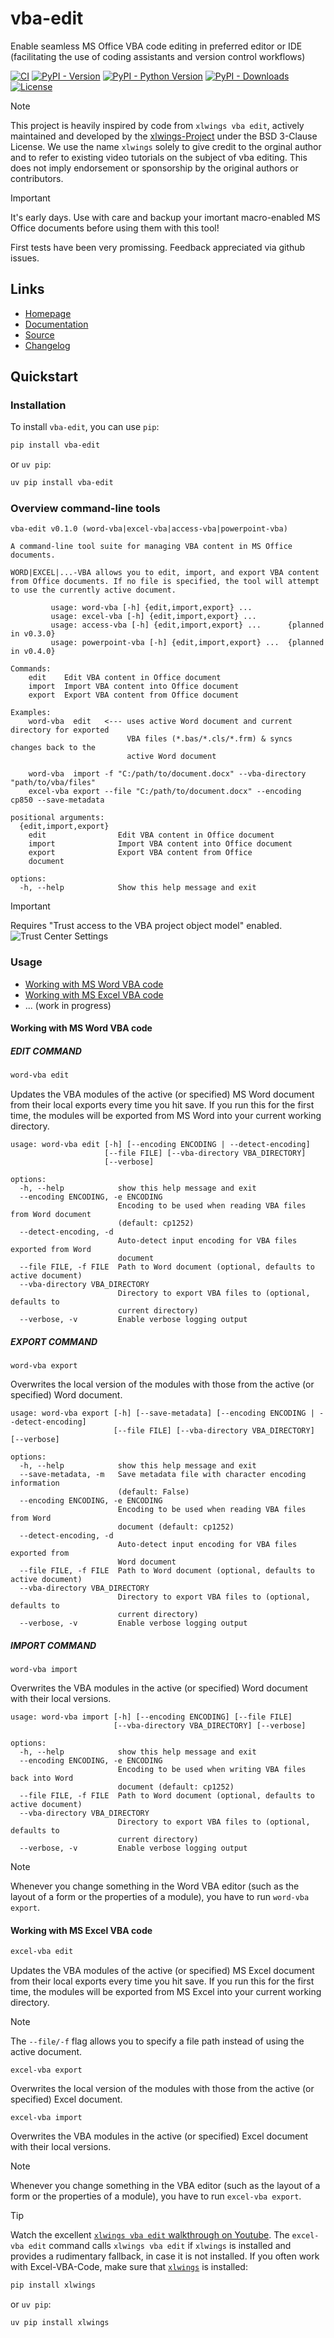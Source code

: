 # vba-edit
 Enable seamless MS Office VBA code editing in preferred editor or IDE (facilitating the use of coding assistants and version control workflows)

[![CI](https://github.com/markuskiller/vba-edit/workflows/test.yaml/badge.svg?branch=dev)](https://github.com/markuskiller/vba-edit/)
[![PyPI - Version](https://img.shields.io/pypi/v/vba-edit.svg)](https://pypi.org/project/vba-edit)
[![PyPI - Python Version](https://img.shields.io/pypi/pyversions/vba-edit.svg)](https://pypi.org/project/vba-edit)
[![PyPI - Downloads](https://img.shields.io/pypi/dm/vba-edit.svg)](https://pypi.org/project/vba-edit)
[![License](https://img.shields.io/badge/License-BSD_3--Clause-blue.svg)](https://opensource.org/licenses/BSD-3-Clause)

> [!NOTE] 
> This project is heavily inspired by code from ``xlwings vba edit``, actively maintained and developed by the [xlwings-Project](https://www.xlwings.org/) under the BSD 3-Clause License. We use the name ``xlwings`` solely to give credit to the orginal author and to refer to existing video tutorials on the subject of vba editing. This does not imply endorsement or sponsorship by the original authors or contributors.

> [!IMPORTANT]
> It's early days. Use with care and backup your imortant macro-enabled MS Office 
> documents before using them with this tool!
> 
> First tests have been very promissing. Feedback appreciated via
> github issues.

## Links

- [Homepage](https://langui.ch/current-projects/vba-edit/)
- [Documentation](https://github.com/markuskiller/vba-edit/blob/dev/README.md)
- [Source](https://github.com/markuskiller/vba-edit)
- [Changelog](https://github.com/markuskiller/vba-edit/blob/dev/CHANGELOG.md)

## Quickstart

### Installation

To install `vba-edit`, you can use ``pip``:

```sh
pip install vba-edit
```

or ``uv pip``:

```sh
uv pip install vba-edit
```

### Overview command-line tools
```
vba-edit v0.1.0 (word-vba|excel-vba|access-vba|powerpoint-vba)

A command-line tool suite for managing VBA content in MS Office documents.

WORD|EXCEL|...-VBA allows you to edit, import, and export VBA content 
from Office documents. If no file is specified, the tool will attempt
to use the currently active document.

         usage: word-vba [-h] {edit,import,export} ...
         usage: excel-vba [-h] {edit,import,export} ...
         usage: access-vba [-h] {edit,import,export} ...      {planned in v0.3.0}
         usage: powerpoint-vba [-h] {edit,import,export} ...  {planned in v0.4.0}   

Commands:
    edit    Edit VBA content in Office document
    import  Import VBA content into Office document
    export  Export VBA content from Office document

Examples:
    word-vba  edit   <--- uses active Word document and current directory for exported 
                          VBA files (*.bas/*.cls/*.frm) & syncs changes back to the 
                          active Word document

    word-vba  import -f "C:/path/to/document.docx" --vba-directory "path/to/vba/files"
    excel-vba export --file "C:/path/to/document.docx" --encoding cp850 --save-metadata

positional arguments:
  {edit,import,export}
    edit                Edit VBA content in Office document
    import              Import VBA content into Office document
    export              Export VBA content from Office
    document

options:
  -h, --help            Show this help message and exit
```

> [!IMPORTANT]  
> Requires "Trust access to the VBA project object model" enabled.
> ![Trust Center Settings](https://langui.ch/wp/wp-content/uploads/2024/12/trust_center_vba_object_model_settings.png)


### Usage

- [Working with MS Word VBA code](#working-with-ms-word-vba-code)
- [Working with MS Excel VBA code](#working-with-ms-excel-vba-code)
- ... (work in progress)

#### Working with MS Word VBA code

##### EDIT COMMAND

```sh
word-vba edit
```

Updates the VBA modules of the active (or specified) MS Word document from their local exports every time you hit save. If you run this for the first time, the modules will be exported from MS Word into your current working directory.

```
usage: word-vba edit [-h] [--encoding ENCODING | --detect-encoding] 
                     [--file FILE] [--vba-directory VBA_DIRECTORY] 
                     [--verbose]

options:
  -h, --help            show this help message and exit
  --encoding ENCODING, -e ENCODING
                        Encoding to be used when reading VBA files from Word document 
                        (default: cp1252)
  --detect-encoding, -d
                        Auto-detect input encoding for VBA files exported from Word 
                        document
  --file FILE, -f FILE  Path to Word document (optional, defaults to active document)
  --vba-directory VBA_DIRECTORY
                        Directory to export VBA files to (optional, defaults to 
                        current directory)
  --verbose, -v         Enable verbose logging output
```

##### EXPORT COMMAND

```
word-vba export
```
Overwrites the local version of the modules with those from the active (or specified) 
Word document.

```
usage: word-vba export [-h] [--save-metadata] [--encoding ENCODING | --detect-encoding] 
                       [--file FILE] [--vba-directory VBA_DIRECTORY] [--verbose]

options:
  -h, --help            show this help message and exit
  --save-metadata, -m   Save metadata file with character encoding information 
                        (default: False)
  --encoding ENCODING, -e ENCODING
                        Encoding to be used when reading VBA files from Word 
                        document (default: cp1252)
  --detect-encoding, -d
                        Auto-detect input encoding for VBA files exported from 
                        Word document
  --file FILE, -f FILE  Path to Word document (optional, defaults to active document)
  --vba-directory VBA_DIRECTORY
                        Directory to export VBA files to (optional, defaults to 
                        current directory)
  --verbose, -v         Enable verbose logging output
```

##### IMPORT COMMAND

```
word-vba import
```

Overwrites the VBA modules in the active (or specified) Word document with their 
local versions.

```
usage: word-vba import [-h] [--encoding ENCODING] [--file FILE] 
                       [--vba-directory VBA_DIRECTORY] [--verbose]

options:
  -h, --help            show this help message and exit
  --encoding ENCODING, -e ENCODING
                        Encoding to be used when writing VBA files back into Word 
                        document (default: cp1252)
  --file FILE, -f FILE  Path to Word document (optional, defaults to active document)
  --vba-directory VBA_DIRECTORY
                        Directory to export VBA files to (optional, defaults to 
                        current directory)
  --verbose, -v         Enable verbose logging output
```

> [!NOTE]  
> Whenever you change something in the Word VBA editor (such as the layout of a form or the properties of a module), you have to run ``word-vba export``.

#### Working with MS Excel VBA code

```sh
excel-vba edit
```

Updates the VBA modules of the active (or specified) MS Excel document from their local exports every time you hit save. If you run this for the first time, the modules will be exported from MS Excel into your current working directory.

> [!NOTE] 
> The ``--file/-f`` flag allows you to specify a file path instead of using the active document.

```
excel-vba export
```
Overwrites the local version of the modules with those from the active (or specified) Excel document.

```
excel-vba import
```

Overwrites the VBA modules in the active (or specified) Excel document with their local versions.

> [!NOTE]  
> Whenever you change something in the VBA editor (such as the layout of a form or the properties of a module), you have to run ``excel-vba export``.

> [!TIP]
> Watch the excellent [``xlwings vba edit`` walkthrough on Youtube](https://www.youtube.com/watch?v=xoO-Fx0fTpM). The ``excel-vba edit`` command calls ``xlwings vba edit`` if ``xlwings`` is installed and provides a rudimentary fallback, in case it is not installed. If you often work with Excel-VBA-Code, make sure that [``xlwings``](https://www.xlwings.org/) is installed:
>
> ```sh
> pip install xlwings
> ```
> 
> or ``uv pip``:
>
> ```sh
> uv pip install xlwings
> ```